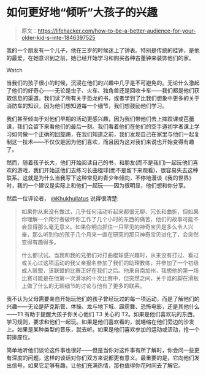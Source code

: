 # 如何更好地“倾听”大孩子的兴趣

> 原文：<https://lifehacker.com/how-to-be-a-better-audience-for-your-older-kid-s-inte-1846397525>

我的一个朋友有一个儿子，他在三岁的时候迷上了钟表。特别是传统的挂钟，是他的最爱，在她意识到之前，她已经开始学习和购买各种古董钟来装饰他们的家。

Watch

当我们的孩子很小的时候，沉浸在他们的兴趣中几乎是不可避免的。无论什么激起了他们的好奇心——无论是虫子、火车、独角兽还是回收卡车——我们都是他们获取信息的渠道。我们读了所有关于恐龙的书，或者学到了比我们想象中更多的关于消防车的知识，因为他们想知道每一个细节，我们想鼓励他们学习。

我们甚至倾向于对他们早期的活动更感兴趣，因为我们带他们去上摔跤课或芭蕾课，我们会留下来看他们的最后一刻。我们看着他们在他们的空手道初学者课上学习如何做一个正确的回旋踢，在我们知道之前，我们发现自己在家里与他们一起复制这一技术——不仅仅是因为他们喜欢，而且因为这对我们来说也开始变得有趣了。

然而，随着孩子长大，他们开始阅读自己的书，和朋友(而不是我们)一起玩他们喜欢的游戏，我们开始送他们去练习长曲棍球(而不是留下来观看)，很容易失去这种联系。这就是为什么当我写下这种常见的青少年倾向，不停地漫谈《我的世界》时，我的一个建议是实际上和他们一起玩——因为很明显，他们想和你分享。

然后一位评论者， [@Khukhullatus](https://offspring.lifehacker.com/how-to-get-a-kid-to-stop-rambling-too-much-about-their-1846257929) 说得很清楚:

> 如果你从来没有做过，几乎任何活动听起来都很无聊、冗长和曲折，但如果你理解一个爬行者破坏你工作了几个小时的东西的痛苦，他们的故事可能不会显得那么毫无意义。如果你明白抓住一只罕见的神奇宝贝是多么令人兴奋，那么听到你的孩子几个月来一直在研究的那只神奇宝贝进化了，会突然变得有趣得多。
> 
> 什么都试试。当我和我的兄弟们对打曲棍球感兴趣时，从来没有打过、看过或关心过这项运动的我父亲报名参加了我们的助理教练，并参加了一个初级成人联盟，该联盟的比赛正好在我们之后。他来自南加州，我想他的第一场比赛可能是在他第一次滑冰的十次比赛中，但突然之间，关于谁的脚在滑板上做了什么的无聊细节的讨论与他有了更多的联系。

我不认为父母需要亲自开始玩他们的孩子曾经玩过的每一项运动，而是了解他们的兴趣——无论是萨克斯管、体操、龙与地下城、霹雳舞、恐怖电影，还是其他什么——T1 有助于提醒大孩子你关心他们 T3 关心的 T2。如果是他们喜欢玩的东西，学习规则，要求和他们一起玩。如果是他们喜欢看的，就蜷缩在他们旁边的沙发上。如果是某种类型的音乐，就去听。如果是他们喜欢参加的运动或活动，抢一个前排座位。

简单地听他们谈论这件事也很好——但是当你对这件事有所了解时，你会问一些更有深度的问题，这样的谈话对你们双方来说都更有意义。最重要的是，它向他们发出信号，如果它足够有趣，让他们充满热情，那也值得你花时间去了解它。
